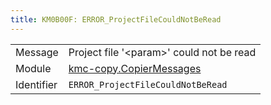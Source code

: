 ```yaml
---
title: KM0B00F: ERROR_ProjectFileCouldNotBeRead
---
```


|            |           |
|------------|---------- |
| Message    | Project file '&lt;param&gt;' could not be read |
| Module     | [kmc-copy.CopierMessages](kmc-copy.copiermessages) |
| Identifier | `ERROR_ProjectFileCouldNotBeRead` |


